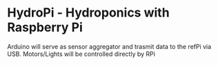 # HydroPi - Hydroponics with Raspberry Pi

Arduino will serve as sensor aggregator and trasmit data to the refPi via USB. Motors/Lights will be controlled directly by RPi
